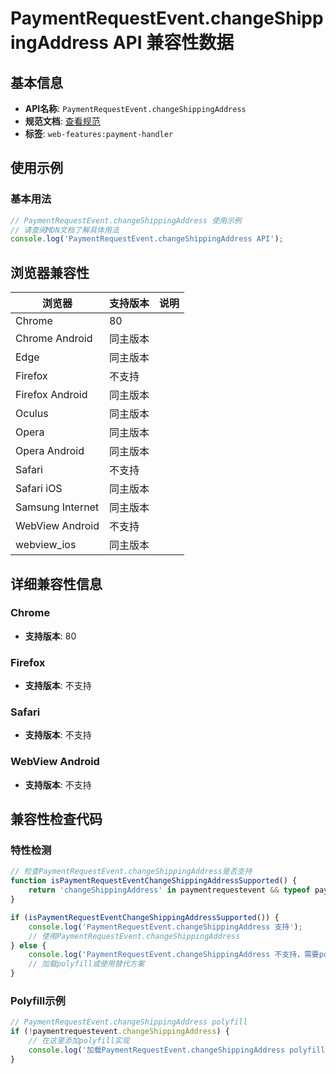 # PaymentRequestEvent.changeShippingAddress API 兼容性数据

## 基本信息

- **API名称**: `PaymentRequestEvent.changeShippingAddress`
- **规范文档**: [查看规范](https://w3c.github.io/payment-handler/#changeshippingaddress-method)
- **标签**: `web-features:payment-handler`

## 使用示例

### 基本用法

```javascript
// PaymentRequestEvent.changeShippingAddress 使用示例
// 请查阅MDN文档了解具体用法
console.log('PaymentRequestEvent.changeShippingAddress API');
```

## 浏览器兼容性

| 浏览器 | 支持版本 | 说明 |
|--------|----------|------|
| Chrome | 80 |  |
| Chrome Android | 同主版本 |  |
| Edge | 同主版本 |  |
| Firefox | 不支持 |  |
| Firefox Android | 同主版本 |  |
| Oculus | 同主版本 |  |
| Opera | 同主版本 |  |
| Opera Android | 同主版本 |  |
| Safari | 不支持 |  |
| Safari iOS | 同主版本 |  |
| Samsung Internet | 同主版本 |  |
| WebView Android | 不支持 |  |
| webview_ios | 同主版本 |  |

## 详细兼容性信息

### Chrome

- **支持版本**: 80

### Firefox

- **支持版本**: 不支持

### Safari

- **支持版本**: 不支持

### WebView Android

- **支持版本**: 不支持

## 兼容性检查代码

### 特性检测

```javascript
// 检查PaymentRequestEvent.changeShippingAddress是否支持
function isPaymentRequestEventChangeShippingAddressSupported() {
    return 'changeShippingAddress' in paymentrequestevent && typeof paymentrequestevent.changeShippingAddress === 'function';
}

if (isPaymentRequestEventChangeShippingAddressSupported()) {
    console.log('PaymentRequestEvent.changeShippingAddress 支持');
    // 使用PaymentRequestEvent.changeShippingAddress
} else {
    console.log('PaymentRequestEvent.changeShippingAddress 不支持，需要polyfill');
    // 加载polyfill或使用替代方案
}
```

### Polyfill示例

```javascript
// PaymentRequestEvent.changeShippingAddress polyfill
if (!paymentrequestevent.changeShippingAddress) {
    // 在这里添加polyfill实现
    console.log('加载PaymentRequestEvent.changeShippingAddress polyfill');
}
```

